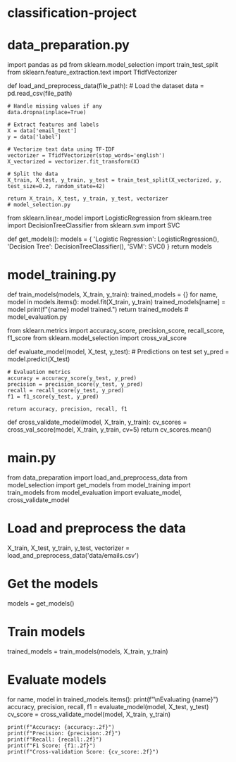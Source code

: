 # classification-project
# data_preparation.py

import pandas as pd
from sklearn.model_selection import train_test_split
from sklearn.feature_extraction.text import TfidfVectorizer

def load_and_preprocess_data(file_path):
    # Load the dataset
    data = pd.read_csv(file_path)
    
    # Handle missing values if any
    data.dropna(inplace=True)
    
    # Extract features and labels
    X = data['email_text']
    y = data['label']
    
    # Vectorize text data using TF-IDF
    vectorizer = TfidfVectorizer(stop_words='english')
    X_vectorized = vectorizer.fit_transform(X)
    
    # Split the data
    X_train, X_test, y_train, y_test = train_test_split(X_vectorized, y, test_size=0.2, random_state=42)
    
    return X_train, X_test, y_train, y_test, vectorizer
    # model_selection.py

from sklearn.linear_model import LogisticRegression
from sklearn.tree import DecisionTreeClassifier
from sklearn.svm import SVC

def get_models():
    models = {
        'Logistic Regression': LogisticRegression(),
        'Decision Tree': DecisionTreeClassifier(),
        'SVM': SVC()
    }
    return models
# model_training.py

def train_models(models, X_train, y_train):
    trained_models = {}
    for name, model in models.items():
        model.fit(X_train, y_train)
        trained_models[name] = model
        print(f"{name} model trained.")
    return trained_models
    # model_evaluation.py

from sklearn.metrics import accuracy_score, precision_score, recall_score, f1_score
from sklearn.model_selection import cross_val_score

def evaluate_model(model, X_test, y_test):
    # Predictions on test set
    y_pred = model.predict(X_test)
    
    # Evaluation metrics
    accuracy = accuracy_score(y_test, y_pred)
    precision = precision_score(y_test, y_pred)
    recall = recall_score(y_test, y_pred)
    f1 = f1_score(y_test, y_pred)
    
    return accuracy, precision, recall, f1

def cross_validate_model(model, X_train, y_train):
    cv_scores = cross_val_score(model, X_train, y_train, cv=5)
    return cv_scores.mean()
# main.py

from data_preparation import load_and_preprocess_data
from model_selection import get_models
from model_training import train_models
from model_evaluation import evaluate_model, cross_validate_model

# Load and preprocess the data
X_train, X_test, y_train, y_test, vectorizer = load_and_preprocess_data('data/emails.csv')

# Get the models
models = get_models()

# Train models
trained_models = train_models(models, X_train, y_train)

# Evaluate models
for name, model in trained_models.items():
    print(f"\nEvaluating {name}")
    accuracy, precision, recall, f1 = evaluate_model(model, X_test, y_test)
    cv_score = cross_validate_model(model, X_train, y_train)
    
    print(f"Accuracy: {accuracy:.2f}")
    print(f"Precision: {precision:.2f}")
    print(f"Recall: {recall:.2f}")
    print(f"F1 Score: {f1:.2f}")
    print(f"Cross-validation Score: {cv_score:.2f}")
